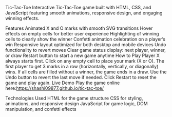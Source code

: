 Tic-Tac-Toe
Interactive Tic-Tac-Toe game built with HTML, CSS, and JavaScript featuring smooth animations, responsive design, and engaging winning effects.

Features
Animated X and O marks with smooth SVG transitions
Hover effects on empty cells for better user experience
Highlighting of winning cells to clearly show the winner
Confetti animation celebration on a player’s win
Responsive layout optimized for both desktop and mobile devices
Undo functionality to revert moves
Clear game status display: next player, winner, or draw
Restart button to start a new game anytime
How to Play
Player X always starts first.
Click on any empty cell to place your mark (X or O).
The first player to get 3 marks in a row (horizontally, vertically, or diagonally) wins.
If all cells are filled without a winner, the game ends in a draw.
Use the Undo button to revert the last move if needed.
Click Restart to reset the game and play again.
Live Demo
Play the game online here:https://shashi09877.github.io/tic-tac-toe/

Technologies Used
HTML for the game structure
CSS for styling, animations, and responsive design
JavaScript for game logic, DOM manipulation, and confetti effects
